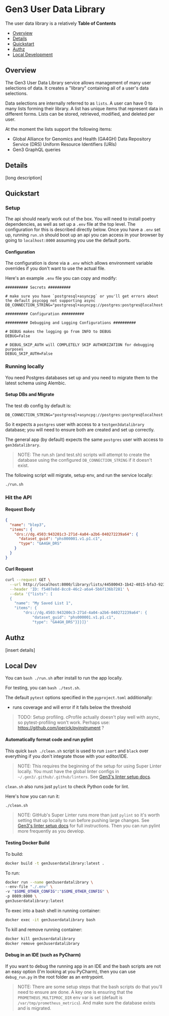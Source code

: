# Gen3 User Data Library

The user data library is a relatively
**Table of Contents**

- [Overview](#Overview)
- [Details](#Details)
- [Quickstart](#Quickstart)
- [Authz](#Authz)
- [Local Development](#local-dev)

## Overview

The Gen3 User Data Library service allows management of many user selections of data. It creates a "library" containing
all of a user's data selections.

Data selections are internally referred to as `lists`. A user can have 0 to many lists forming their library. A list has
unique items
that represent data in different forms. Lists can be stored, retrieved, modified, and deleted per user.

At the moment the lists support the following items:

- Global Alliance for Genomics and Health (GA4GH) Data Repository Service (DRS) Uniform Resource Identifiers (URIs)
- Gen3 GraphQL queries

## Details

[long description]

## Quickstart

### Setup

The api should nearly work out of the box. You will
need to install poetry dependencies, as well as set
up a `.env` file at the top level. The configuration
for this is described directly below. Once you have
a `.env` set up, running `run.sh` should boot up
an api you can access in your browser by going to
`localhost:8000` assuming you use the default ports.

#### Configuration

The configuration is done via a `.env` which allows environment variable overrides if you don't want to use the actual
file.

Here's an example `.env` file you can copy and modify:

```.env
########## Secrets ##########

# make sure you have `postgresql+asyncpg` or you'll get errors about the default psycopg not supporting async
DB_CONNECTION_STRING="postgresql+asyncpg://postgres:postgres@localhost:5432/gen3userdatalibrary"

########## Configuration ##########

########## Debugging and Logging Configurations ##########

# DEBUG makes the logging go from INFO to DEBUG
DEBUG=False

# DEBUG_SKIP_AUTH will COMPLETELY SKIP AUTHORIZATION for debugging purposes
DEBUG_SKIP_AUTH=False
```

### Running locally

You need Postgres databases set up and you need to migrate them to the latest schema
using Alembic.

#### Setup DBs and Migrate

The test db config by default is:

```
DB_CONNECTION_STRING="postgresql+asyncpg://postgres:postgres@localhost:5432/testgen3datalibrary"
```

So it expects a `postgres` user with access to a `testgen3datalibrary` database; you will need to ensure both are
created and set up correctly.

The general app (by default) expects the same `postgres` user with access to `gen3datalibrary`.

> NOTE: The run.sh (and test.sh) scripts will attempt to create the database using the configured `DB_CONNECTION_STRING`
> if it doesn't exist.

The following script will migrate, setup env, and run the service locally:

```bash
./run.sh
```

### Hit the API

#### Request Body

```json
{
  "name": "blep3",
  "items": {
    "drs://dg.4503:943201c3-271d-4a04-a2b6-040272239a64": {
      "dataset_guid": "phs000001.v1.p1.c1",
      "type": "GA4GH_DRS"
    }
  }
}
```

#### Curl Request

```bash
curl --request GET \
  --url http://localhost:8000/library/lists/44580043-1b42-4015-bfa3-923e3db98114 \
  --header 'ID: f5407e8d-8cc8-46c2-a6a4-5b6f136b7281' \
  --data '{"lists": [
  {
    "name": "My Saved List 1",
    "items": {
        "drs://dg.4503:943200c3-271d-4a04-a2b6-040272239a64": {
            "dataset_guid": "phs000001.v1.p1.c1",
            "type": "GA4GH_DRS"}}}]}'
```

## Authz

[insert details]

## Local Dev

You can `bash ./run.sh` after install to run the app locally.

For testing, you can `bash ./test.sh`.

The default `pytest` options specified
in the `pyproject.toml` additionally:

* runs coverage and will error if it falls below the threshold

> TODO: Setup profiling. cProfile actually doesn't play well with async, so pytest-profiling won't work.
> Perhaps use: https://github.com/joerick/pyinstrument ?

#### Automatically format code and run pylint

This quick `bash ./clean.sh` script is used to run `isort` and `black` over everything if
you don't integrate those with your editor/IDE.

> NOTE: This requires the beginning of the setup for using Super
> Linter locally. You must have the global linter configs in
> `~/.gen3/.github/.github/linters`.
> See [Gen3's linter setup docs](https://github.com/uc-cdis/.github/blob/master/.github/workflows/README.md#L1).

`clean.sh` also runs just `pylint` to check Python code for lint.

Here's how you can run it:

```bash
./clean.sh
```

> NOTE: GitHub's Super Linter runs more than just `pylint` so it's worth setting that up locally to run before pushing
> large changes.
> See [Gen3's linter setup docs](https://github.com/uc-cdis/.github/blob/master/.github/workflows/README.md#L1) for full
> instructions. Then you can run pylint more frequently as you develop.

#### Testing Docker Build

To build:

```bash
docker build -t gen3userdatalibrary:latest .
```

To run:

```bash
docker run --name gen3userdatalibrary \
--env-file "./.env" \
-v "$SOME_OTHER_CONFIG":"$SOME_OTHER_CONFIG" \
-p 8089:8000 \
gen3userdatalibrary:latest
```

To exec into a bash shell in running container:

```bash
docker exec -it gen3userdatalibrary bash
```

To kill and remove running container:

```bash
docker kill gen3userdatalibrary
docker remove gen3userdatalibrary
```

#### Debug in an IDE (such as PyCharm)

If you want to debug the running app in an IDE and the bash scripts
are not an easy option (I'm looking at you PyCharm), then
you can use `debug_run.py` in the root folder as an entrypoint.

> NOTE: There are some setup steps that the bash scripts do that you'll need to ensure
> are done. A key one is ensuring that the `PROMETHEUS_MULTIPROC_DIR` env var is set (default
> is `/var/tmp/prometheus_metrics`). And make sure the database exists and is migrated.
